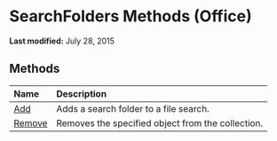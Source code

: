 
# SearchFolders Methods (Office)

 **Last modified:** July 28, 2015


## Methods



|**Name**|**Description**|
|:-----|:-----|
| [Add](2ed409a3-d57a-bfc5-ceb3-a7ef4b89b345.md)|Adds a search folder to a file search.|
| [Remove](f268c0e5-17c0-4302-1ef3-3c352604b292.md)|Removes the specified object from the collection.|
